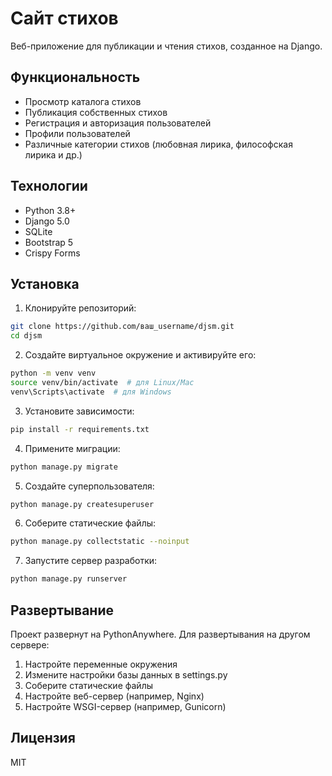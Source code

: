 # Сайт стихов

Веб-приложение для публикации и чтения стихов, созданное на Django.

## Функциональность

- Просмотр каталога стихов
- Публикация собственных стихов
- Регистрация и авторизация пользователей
- Профили пользователей
- Различные категории стихов (любовная лирика, философская лирика и др.)

## Технологии

- Python 3.8+
- Django 5.0
- SQLite
- Bootstrap 5
- Crispy Forms

## Установка

1. Клонируйте репозиторий:
```bash
git clone https://github.com/ваш_username/djsm.git
cd djsm
```

2. Создайте виртуальное окружение и активируйте его:
```bash
python -m venv venv
source venv/bin/activate  # для Linux/Mac
venv\Scripts\activate  # для Windows
```

3. Установите зависимости:
```bash
pip install -r requirements.txt
```

4. Примените миграции:
```bash
python manage.py migrate
```

5. Создайте суперпользователя:
```bash
python manage.py createsuperuser
```

6. Соберите статические файлы:
```bash
python manage.py collectstatic --noinput
```

7. Запустите сервер разработки:
```bash
python manage.py runserver
```

## Развертывание

Проект развернут на PythonAnywhere. Для развертывания на другом сервере:

1. Настройте переменные окружения
2. Измените настройки базы данных в settings.py
3. Соберите статические файлы
4. Настройте веб-сервер (например, Nginx)
5. Настройте WSGI-сервер (например, Gunicorn)

## Лицензия

MIT 